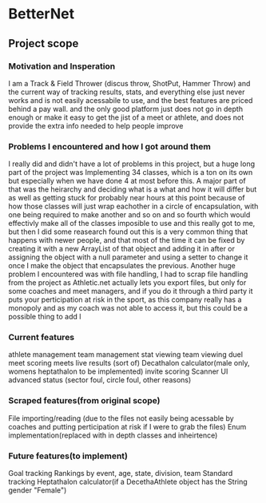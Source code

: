 # BetterNet

## Project scope


### Motivation and Insperation
I am a Track & Field Thrower (discus throw, ShotPut, Hammer Throw)
and the current way of tracking results, stats, and everything else just never works
and is not easily acessabile to use, and the best features are priced behind a pay wall.
and the only good platform just does not go in depth enough or make it easy to get the
jist of a meet or athlete, and does not provide the extra info needed to help people improve


### Problems I encountered and how I got around them
I really did and didn't have a lot of problems in this project, but a huge long part of the project
was Implementing 34 classes, which is a ton on its own but especially when we have done 4 at most before this.
A major part of that was the heirarchy and deciding what is a what and how it will differ
but as well as getting stuck for probably near hours at this point because of how those classes will just
wrap eachother in a circle of encapsulation, with one being required to make another and so on and so fourth
which would effectivly make all of the classes imposible to use and this really got to me, but then I did some
reasearch found out this is a very common thing that happens with newer people, and that most of the time it
can be fixed by creating it with a new ArrayList of that object and adding it in after or
assigning the object with a null parameter and using a setter to change it once I make the object that
encapsulates the previous. Another huge problem I encountered was with file handling, I had to scrap
file handling from the project as Athletic.net actually lets you export files, but only for some coaches and meet
managers, and if you do it through a third party it puts your perticipation at risk in the sport, as this company really has a monopoly
and as my coach was not able to access it, but this could be a possible thing to add l


### Current features
athlete management
team management
stat viewing
team viewing
duel meet scoring
meets
live results (sort of)
Decathalon calculator(male only, womens heptathalon to be implemented)
invite scoring
Scanner UI
advanced status (sector foul, circle foul, other reasons)


### Scraped features(from original scope)
File importing/reading (due to the files not easily being acessable by coaches and putting perticipation at risk if I were to grab the files)
Enum implementation(replaced with in depth classes and inheirtence)


### Future features(to implement)
Goal tracking
Rankings by event, age, state, division, team
Standard tracking
Heptathalon calculator(if a DecethaAthlete object has the String gender "Female")

